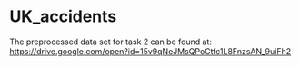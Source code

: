 # UK_accidents

The preprocessed data set for task 2 can be found at: https://drive.google.com/open?id=15v9qNeJMsQPoCtfc1L8FnzsAN_9uiFh2
